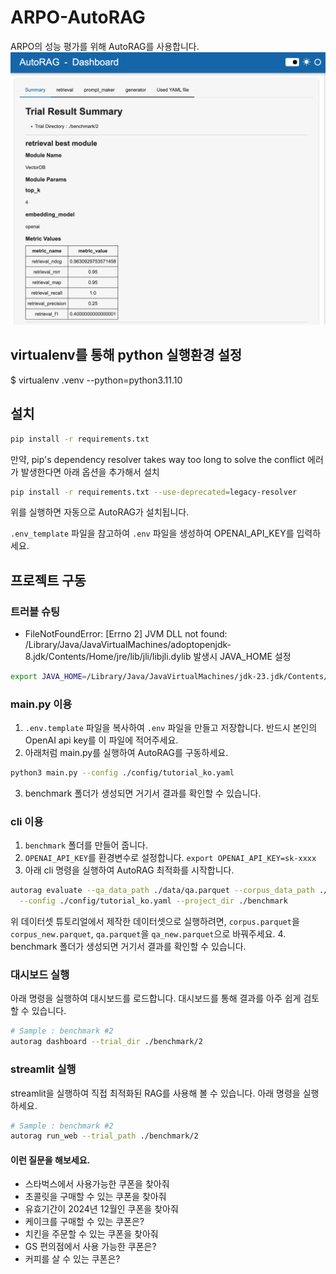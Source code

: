 # ARPO-AutoRAG
ARPO의 성능 평가를 위해 AutoRAG를 사용합니다.
![AutoRAG](./data/autorag_intro.png)

## virtualenv를 통해 python 실행환경 설정  
$ virtualenv .venv --python=python3.11.10

## 설치
```bash
pip install -r requirements.txt
```
만약, pip's dependency resolver takes way too long to solve the conflict 에러가 발생한다면 아래 옵션을 추가해서 설치
```bash
pip install -r requirements.txt --use-deprecated=legacy-resolver
```
위를 실행하면 자동으로 AutoRAG가 설치됩니다.

`.env_template` 파일을 참고하여 `.env` 파일을 생성하여 OPENAI_API_KEY를 입력하세요.

## 프로젝트 구동
### 트러블 슈팅
- FileNotFoundError: [Errno 2] JVM DLL not found: /Library/Java/JavaVirtualMachines/adoptopenjdk-8.jdk/Contents/Home/jre/lib/jli/libjli.dylib 발생시 JAVA_HOME 설정
```bash
export JAVA_HOME=/Library/Java/JavaVirtualMachines/jdk-23.jdk/Contents/Home
```

### main.py 이용

1. `.env.template` 파일을 복사하여 `.env` 파일을 만들고 저장합니다. 반드시 본인의 OpenAI api key를 이 파일에 적어주세요.
2. 아래처럼 main.py를 실행하여 AutoRAG를 구동하세요.
```bash
python3 main.py --config ./config/tutorial_ko.yaml
```
3. benchmark 폴더가 생성되면 거기서 결과를 확인할 수 있습니다.

### cli 이용

1. `benchmark` 폴더를 만들어 줍니다.
2. `OPENAI_API_KEY`를 환경변수로 설정합니다. `export OPENAI_API_KEY=sk-xxxx` 
3. 아래 cli 명령을 실행하여 AutoRAG 최적화를 시작합니다.
```bash
autorag evaluate --qa_data_path ./data/qa.parquet --corpus_data_path ./data/corpus.parquet \
  --config ./config/tutorial_ko.yaml --project_dir ./benchmark
```
위 데이터셋 튜토리얼에서 제작한 데이터셋으로 실행하려면, 
`corpus.parquet`을 `corpus_new.parquet`, `qa.parquet`을 `qa_new.parquet`으로 바꿔주세요.
4. benchmark 폴더가 생성되면 거기서 결과를 확인할 수 있습니다.

### 대시보드 실행

아래 명령을 실행하여 대시보드를 로드합니다. 대시보드를 통해 결과를 아주 쉽게 검토할 수 있습니다.

```bash
# Sample : benchmark #2
autorag dashboard --trial_dir ./benchmark/2
```

### streamlit 실행
streamlit을 실행하여 직접 최적화된 RAG를 사용해 볼 수 있습니다. 
아래 명령을 실행하세요.

```bash
# Sample : benchmark #2
autorag run_web --trial_path ./benchmark/2
```

#### 이런 질문을 해보세요.
- 스타벅스에서 사용가능한 쿠폰을 찾아줘
- 초콜릿을 구매할 수 있는 쿠폰을 찾아줘
- 유효기간이 2024년 12월인 쿠폰을 찾아줘
- 케이크를 구매할 수 있는 쿠폰은?
- 치킨을 주문할 수 있는 쿠폰을 찾아줘
- GS 편의점에서 사용 가능한 쿠폰은?
- 커피를 살 수 있는 쿠폰은?